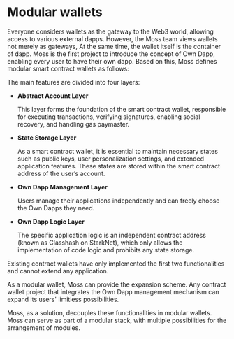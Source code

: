 # Modular wallets

Everyone considers wallets as the gateway to the Web3 world, allowing access to various external dapps. However, the Moss team views wallets not merely as gateways, At the same time, the wallet itself is the container of dapp. Moss is the first project to introduce the concept of Own Dapp, enabling every user to have their own dapp. Based on this, Moss defines modular smart contract wallets as follows:

The main features are divided into four layers:

*   **Abstract Account Layer**

    This layer forms the foundation of the smart contract wallet, responsible for executing transactions, verifying signatures, enabling social recovery, and handling gas paymaster.
*   **State Storage Layer**

    As a smart contract wallet, it is essential to maintain necessary states such as public keys, user personalization settings, and extended application features. These states are stored within the smart contract address of the user’s account.
*   **Own Dapp Management Layer**

    Users manage their applications independently and can freely choose the Own Dapps they need.
*   **Own Dapp Logic Layer**

    The specific application logic is an independent contract address (known as Classhash on StarkNet), which only allows the implementation of code logic and prohibits any state storage.

Existing contract wallets have only implemented the first two functionalities and cannot extend any application.

As a modular wallet, Moss can provide the expansion scheme. Any contract wallet project that integrates the Own Dapp management mechanism can expand its users' limitless possibilities.

Moss, as a solution, decouples these functionalities in modular wallets. Moss can serve as part of a modular stack, with multiple possibilities for the arrangement of modules.
